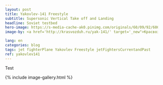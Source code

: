 ```yaml
---
layout: post
title: Yakovlev-141 Freestyle
subtitle: Supersonic Vertical Take off and Landing
headline: Soviet testbed
hero-image: https://s-media-cache-ak0.pinimg.com/originals/60/09/92/6009926496d858d6a954529a34b5a29c.jpg
image-by: <a href='http://krasvozduh.ru/yak-141/' target='_new">Красвоздух: Авиация, Парашюты, Парапланы</a>

lang: en
categories: blog
tags: jet fighterPlane Yakovlev Freestyle jetFightersCurrentandPast
ref: yakovlev141
---
```

Test

{% include image-gallery.html %}
